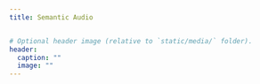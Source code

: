 ```yaml
---
title: Semantic Audio


# Optional header image (relative to `static/media/` folder).
header:
  caption: ""
  image: ""
---
```

